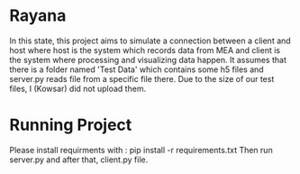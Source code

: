 # Rayana
In this state, this project aims to simulate a connection between a client and host where host is the system which records data from MEA and client is the system where processing and visualizing data happen.
It assumes that there is a folder named 'Test Data' which contains some h5 files and server.py reads file from a specific file there. Due to the size of our test files, I (Kowsar) did not upload them.
# Running Project
Please install requirments with :
  pip install -r requirements.txt
Then run server.py and after that, client.py file.
